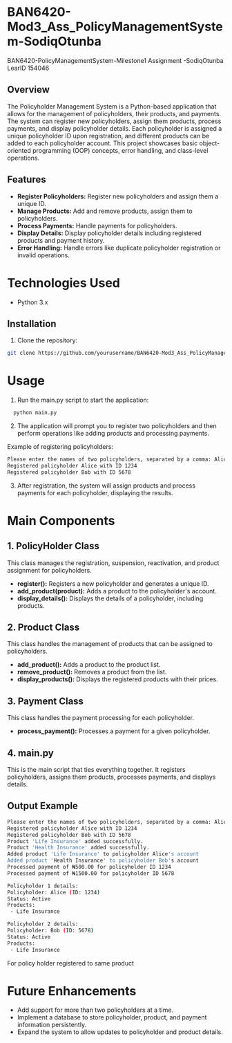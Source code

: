 # BAN6420-Mod3_Ass_PolicyManagementSystem-SodiqOtunba
BAN6420-PolicyManagementSystem-Milestone1 Assignment -SodiqOtunba LearID 154046

## Overview
The Policyholder Management System is a Python-based application that allows for the management of policyholders, their products, and payments. The system can register new policyholders, assign them products, process payments, and display policyholder details. Each policyholder is assigned a unique policyholder ID upon registration, and different products can be added to each policyholder account. This project showcases basic object-oriented programming (OOP) concepts, error handling, and class-level operations.

## Features
- **Register Policyholders:** Register new policyholders and assign them a unique ID.
- **Manage Products:** Add and remove products, assign them to policyholders.
- **Process Payments:** Handle payments for policyholders.
- **Display Details:** Display policyholder details including registered products and payment history.
- **Error Handling:** Handle errors like duplicate policyholder registration or invalid operations.

# Technologies Used
  - Python 3.x
## Installation
1.  Clone the repository:
  ```bash
  git clone https://github.com/yourusername/BAN6420-Mod3_Ass_PolicyManagementSystem-SodiqOtunba.git
```
# Usage
1. Run the main.py script to start the application:
```bash
  python main.py
```
2. The application will prompt you to register two policyholders and then perform operations like adding products and processing payments.

Example of registering policyholders:
```bash
Please enter the names of two policyholders, separated by a comma: Alice, Bob
Registered policyholder Alice with ID 1234
Registered policyholder Bob with ID 5678
```
3. After registration, the system will assign products and process payments for each policyholder, displaying the results.

# Main Components
## 1. PolicyHolder Class
This class manages the registration, suspension, reactivation, and product assignment for policyholders.

  - **register():** Registers a new policyholder and generates a unique ID.
  - **add_product(product):** Adds a product to the policyholder's account.
  - **display_details():** Displays the details of a policyholder, including products.
## 2. Product Class
This class handles the management of products that can be assigned to policyholders.

  - **add_product():** Adds a product to the product list.
  - **remove_product():** Removes a product from the list.
  - **display_products():** Displays the registered products with their prices.
## 3. Payment Class
This class handles the payment processing for each policyholder.

  - **process_payment():** Processes a payment for a given policyholder.
## 4. main.py
This is the main script that ties everything together. It registers policyholders, assigns them products, processes payments, and displays details.

## Output Example
```bash
Please enter the names of two policyholders, separated by a comma: Alice, Bob
Registered policyholder Alice with ID 1234
Registered policyholder Bob with ID 5678
Product 'Life Insurance' added successfully.
Product 'Health Insurance' added successfully.
Added product 'Life Insurance' to policyholder Alice's account
Added product 'Health Insurance' to policyholder Bob's account
Processed payment of ₦500.00 for policyholder ID 1234
Processed payment of ₦1500.00 for policyholder ID 5678

Policyholder 1 details:
Policyholder: Alice (ID: 1234)
Status: Active
Products:
 - Life Insurance

Policyholder 2 details:
Policyholder: Bob (ID: 5678)
Status: Active
Products:
 - Life Insurance

```
For policy holder registered to same product


# Future Enhancements
- Add support for more than two policyholders at a time.
- Implement a database to store policyholder, product, and payment information persistently.
- Expand the system to allow updates to policyholder and product details.
